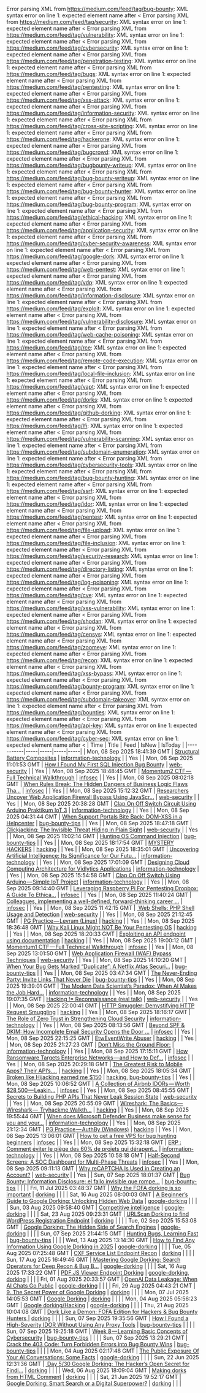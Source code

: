 Error parsing XML from https://medium.com/feed/tag/bug-bounty: XML syntax error on line 1: expected element name after <
Error parsing XML from https://medium.com/feed/tag/security: XML syntax error on line 1: expected element name after <
Error parsing XML from https://medium.com/feed/tag/vulnerability: XML syntax error on line 1: expected element name after <
Error parsing XML from https://medium.com/feed/tag/cybersecurity: XML syntax error on line 1: expected element name after <
Error parsing XML from https://medium.com/feed/tag/penetration-testing: XML syntax error on line 1: expected element name after <
Error parsing XML from https://medium.com/feed/tag/bugs: XML syntax error on line 1: expected element name after <
Error parsing XML from https://medium.com/feed/tag/pentesting: XML syntax error on line 1: expected element name after <
Error parsing XML from https://medium.com/feed/tag/xss-attack: XML syntax error on line 1: expected element name after <
Error parsing XML from https://medium.com/feed/tag/information-security: XML syntax error on line 1: expected element name after <
Error parsing XML from https://medium.com/feed/tag/cross-site-scripting: XML syntax error on line 1: expected element name after <
Error parsing XML from https://medium.com/feed/tag/hackerone: XML syntax error on line 1: expected element name after <
Error parsing XML from https://medium.com/feed/tag/bugcrowd: XML syntax error on line 1: expected element name after <
Error parsing XML from https://medium.com/feed/tag/bugbounty-writeup: XML syntax error on line 1: expected element name after <
Error parsing XML from https://medium.com/feed/tag/bug-bounty-writeup: XML syntax error on line 1: expected element name after <
Error parsing XML from https://medium.com/feed/tag/bug-bounty-hunter: XML syntax error on line 1: expected element name after <
Error parsing XML from https://medium.com/feed/tag/bug-bounty-program: XML syntax error on line 1: expected element name after <
Error parsing XML from https://medium.com/feed/tag/ethical-hacking: XML syntax error on line 1: expected element name after <
Error parsing XML from https://medium.com/feed/tag/application-security: XML syntax error on line 1: expected element name after <
Error parsing XML from https://medium.com/feed/tag/cyber-security-awareness: XML syntax error on line 1: expected element name after <
Error parsing XML from https://medium.com/feed/tag/google-dork: XML syntax error on line 1: expected element name after <
Error parsing XML from https://medium.com/feed/tag/web-pentest: XML syntax error on line 1: expected element name after <
Error parsing XML from https://medium.com/feed/tag/vdp: XML syntax error on line 1: expected element name after <
Error parsing XML from https://medium.com/feed/tag/information-disclosure: XML syntax error on line 1: expected element name after <
Error parsing XML from https://medium.com/feed/tag/exploit: XML syntax error on line 1: expected element name after <
Error parsing XML from https://medium.com/feed/tag/vulnerability-disclosure: XML syntax error on line 1: expected element name after <
Error parsing XML from https://medium.com/feed/tag/web-cache-poisoning: XML syntax error on line 1: expected element name after <
Error parsing XML from https://medium.com/feed/tag/rce: XML syntax error on line 1: expected element name after <
Error parsing XML from https://medium.com/feed/tag/remote-code-execution: XML syntax error on line 1: expected element name after <
Error parsing XML from https://medium.com/feed/tag/local-file-inclusion: XML syntax error on line 1: expected element name after <
Error parsing XML from https://medium.com/feed/tag/vapt: XML syntax error on line 1: expected element name after <
Error parsing XML from https://medium.com/feed/tag/dorks: XML syntax error on line 1: expected element name after <
Error parsing XML from https://medium.com/feed/tag/github-dorking: XML syntax error on line 1: expected element name after <
Error parsing XML from https://medium.com/feed/tag/lfi: XML syntax error on line 1: expected element name after <
Error parsing XML from https://medium.com/feed/tag/vulnerability-scanning: XML syntax error on line 1: expected element name after <
Error parsing XML from https://medium.com/feed/tag/subdomain-enumeration: XML syntax error on line 1: expected element name after <
Error parsing XML from https://medium.com/feed/tag/cybersecurity-tools: XML syntax error on line 1: expected element name after <
Error parsing XML from https://medium.com/feed/tag/bug-bounty-hunting: XML syntax error on line 1: expected element name after <
Error parsing XML from https://medium.com/feed/tag/ssrf: XML syntax error on line 1: expected element name after <
Error parsing XML from https://medium.com/feed/tag/idor: XML syntax error on line 1: expected element name after <
Error parsing XML from https://medium.com/feed/tag/pentest: XML syntax error on line 1: expected element name after <
Error parsing XML from https://medium.com/feed/tag/file-upload: XML syntax error on line 1: expected element name after <
Error parsing XML from https://medium.com/feed/tag/file-inclusion: XML syntax error on line 1: expected element name after <
Error parsing XML from https://medium.com/feed/tag/security-research: XML syntax error on line 1: expected element name after <
Error parsing XML from https://medium.com/feed/tag/directory-listing: XML syntax error on line 1: expected element name after <
Error parsing XML from https://medium.com/feed/tag/log-poisoning: XML syntax error on line 1: expected element name after <
Error parsing XML from https://medium.com/feed/tag/cve: XML syntax error on line 1: expected element name after <
Error parsing XML from https://medium.com/feed/tag/xss-vulnerability: XML syntax error on line 1: expected element name after <
Error parsing XML from https://medium.com/feed/tag/shodan: XML syntax error on line 1: expected element name after <
Error parsing XML from https://medium.com/feed/tag/censys: XML syntax error on line 1: expected element name after <
Error parsing XML from https://medium.com/feed/tag/zoomeye: XML syntax error on line 1: expected element name after <
Error parsing XML from https://medium.com/feed/tag/recon: XML syntax error on line 1: expected element name after <
Error parsing XML from https://medium.com/feed/tag/xss-bypass: XML syntax error on line 1: expected element name after <
Error parsing XML from https://medium.com/feed/tag/bounty-program: XML syntax error on line 1: expected element name after <
Error parsing XML from https://medium.com/feed/tag/subdomain-takeover: XML syntax error on line 1: expected element name after <
Error parsing XML from https://medium.com/feed/tag/bounties: XML syntax error on line 1: expected element name after <
Error parsing XML from https://medium.com/feed/tag/api-key: XML syntax error on line 1: expected element name after <
Error parsing XML from https://medium.com/feed/tag/cyber-sec: XML syntax error on line 1: expected element name after <
| Time | Title | Feed | IsNew | IsToday |
|-----------|-----|-----|-----|-----|
| Mon, 08 Sep 2025 18:41:39 GMT | [Structural Battery Composites](https://freedium.cfd/https://medium.com/p/483612fa1136) | [information-technology](https://medium.com/feed/tag/information-technology) |  | Yes |
| Mon, 08 Sep 2025 11:01:53 GMT | [How I Found My First SQL Injection Bug Bounty](https://freedium.cfd/https://medium.com/p/a6ac6e1add39) | [web-security](https://medium.com/feed/tag/web-security) |  | Yes |
| Mon, 08 Sep 2025 18:48:45 GMT | [Momentum2 CTF — Full Technical Walkthrough](https://freedium.cfd/https://medium.com/p/af4c114c9de3) | [infosec](https://medium.com/feed/tag/infosec) |  | Yes |
| Mon, 08 Sep 2025 08:02:18 GMT | [ When Rules Break: The Hidden Dangers of Business Logic Flaws Tha...](https://freedium.cfd/https://medium.com/p/d43732a9b234) | [infosec](https://medium.com/feed/tag/infosec) |  | Yes |
| Mon, 08 Sep 2025 15:12:32 GMT | [Researchers Uncover Web Application Firewall Bypass Using JavaScr...](https://freedium.cfd/https://medium.com/p/21da1f370ba5) | [web-security](https://medium.com/feed/tag/web-security) |  | Yes |
| Mon, 08 Sep 2025 20:38:28 GMT | [Clap On Off Switch Circuit Using Arduino Praktikum IoT 3](https://freedium.cfd/https://medium.com/p/6a57e5094135) | [information-technology](https://medium.com/feed/tag/information-technology) |  | Yes |
| Mon, 08 Sep 2025 04:31:44 GMT | [When Support Portals Bite Back: DOM-XSS in a Helpcenter](https://freedium.cfd/https://medium.com/p/4ac7e154ce4e) | [bug-bounty-tips](https://medium.com/feed/tag/bug-bounty-tips) |  | Yes |
| Mon, 08 Sep 2025 18:47:18 GMT | [Clickjacking: The Invisible Threat Hiding in Plain Sight](https://freedium.cfd/https://medium.com/p/bb9e18a014c6) | [web-security](https://medium.com/feed/tag/web-security) |  | Yes |
| Mon, 08 Sep 2025 11:02:14 GMT | [Hunting OS Command Injection](https://freedium.cfd/https://medium.com/p/039dbb284c7d) | [bug-bounty-tips](https://medium.com/feed/tag/bug-bounty-tips) |  | Yes |
| Mon, 08 Sep 2025 18:17:54 GMT | [MYSTERY HACKERS](https://freedium.cfd/https://medium.com/p/5468ba2ec103) | [hacking](https://medium.com/feed/tag/hacking) |  | Yes |
| Mon, 08 Sep 2025 18:35:01 GMT | [Uncovering Artificial Intelligence: Its Significance for Our Futu...](https://freedium.cfd/https://medium.com/p/5053f02324db) | [information-technology](https://medium.com/feed/tag/information-technology) |  | Yes |
| Mon, 08 Sep 2025 17:01:09 GMT | [Designing Cloud Computing Architecture for Vidlytics Applications](https://freedium.cfd/https://medium.com/p/a01552fbbe90) | [information-technology](https://medium.com/feed/tag/information-technology) |  | Yes |
| Mon, 08 Sep 2025 15:54:58 GMT | [Clap On Off Switch Using Arduino — Simple IoT Project](https://freedium.cfd/https://medium.com/p/65a00a617678) | [information-technology](https://medium.com/feed/tag/information-technology) |  | Yes |
| Mon, 08 Sep 2025 09:14:40 GMT | [Leveraging Raspberry Pi For Pentesting Dropbox: A Guide To Ethica...](https://freedium.cfd/https://medium.com/p/5369d773fd2f) | [infosec](https://medium.com/feed/tag/infosec) |  | Yes |
| Mon, 08 Sep 2025 11:40:24 GMT | [Colleagues, implementing a well-defined, forward-thinking career ...](https://freedium.cfd/https://medium.com/p/e2cc7d993f45) | [infosec](https://medium.com/feed/tag/infosec) |  | Yes |
| Mon, 08 Sep 2025 11:42:15 GMT | [️ Web Shells: PHP Shell Usage and Detection](https://freedium.cfd/https://medium.com/p/3388b9532c63) | [web-security](https://medium.com/feed/tag/web-security) |  | Yes |
| Mon, 08 Sep 2025 21:12:45 GMT | [PG Practice — Levram (Linux)](https://freedium.cfd/https://medium.com/p/550ddf41c414) | [hacking](https://medium.com/feed/tag/hacking) |  | Yes |
| Mon, 08 Sep 2025 18:36:48 GMT | [Why Kali Linux Might NOT Be Your Pentesting OS](https://freedium.cfd/https://medium.com/p/ca5608fe75a1) | [hacking](https://medium.com/feed/tag/hacking) |  | Yes |
| Mon, 08 Sep 2025 18:20:33 GMT | [Exploiting an API endpoint using documentation](https://freedium.cfd/https://medium.com/p/28b47d348270) | [hacking](https://medium.com/feed/tag/hacking) |  | Yes |
| Mon, 08 Sep 2025 19:00:12 GMT | [Momentum1 CTF — Full Technical Walkthrough](https://freedium.cfd/https://medium.com/p/c770f8848665) | [infosec](https://medium.com/feed/tag/infosec) |  | Yes |
| Mon, 08 Sep 2025 13:01:50 GMT | [ Web Application Firewall (WAF) Bypass Techniques](https://freedium.cfd/https://medium.com/p/3f5585fc810b) | [web-security](https://medium.com/feed/tag/web-security) |  | Yes |
| Mon, 08 Sep 2025 14:10:20 GMT | [When Your Bug Gets Marked “Duplicate”: A Netflix Atlas Securi...](https://freedium.cfd/https://medium.com/p/eae25a5f4f35) | [bug-bounty-tips](https://medium.com/feed/tag/bug-bounty-tips) |  | Yes |
| Mon, 08 Sep 2025 03:47:34 GMT | [The Never-Ending Party: Invite Links That Never Die](https://freedium.cfd/https://medium.com/p/a6b000901477) | [bug-bounty-tips](https://medium.com/feed/tag/bug-bounty-tips) |  | Yes |
| Mon, 08 Sep 2025 19:39:01 GMT | [The Modern Data Scientist’s Paradox: When AI Makes the Job Hard...](https://freedium.cfd/https://medium.com/p/e510d0eec37b) | [information-technology](https://medium.com/feed/tag/information-technology) |  | Yes |
| Mon, 08 Sep 2025 19:07:35 GMT | [Hacking != Reconnaissance (real talk)](https://freedium.cfd/https://medium.com/p/1ec1443e9aaf) | [web-security](https://medium.com/feed/tag/web-security) |  | Yes |
| Mon, 08 Sep 2025 22:00:41 GMT | [HTTP Smuggler: Demystifying HTTP Request Smuggling](https://freedium.cfd/https://medium.com/p/7daf32e89047) | [hacking](https://medium.com/feed/tag/hacking) |  | Yes |
| Mon, 08 Sep 2025 18:16:17 GMT | [The Role of Zero Trust in Strengthening Cloud Security](https://freedium.cfd/https://medium.com/p/8c3e8e7f08c4) | [information-technology](https://medium.com/feed/tag/information-technology) |  | Yes |
| Mon, 08 Sep 2025 08:13:56 GMT | [ Beyond SPF & DKIM: How Incomplete Email Security Opens the Door ...](https://freedium.cfd/https://medium.com/p/6fa9aa218eb2) | [infosec](https://medium.com/feed/tag/infosec) |  | Yes |
| Mon, 08 Sep 2025 22:15:25 GMT | [EtwEventWrite Abuser](https://freedium.cfd/https://medium.com/p/f653c79005da) | [hacking](https://medium.com/feed/tag/hacking) |  | Yes |
| Mon, 08 Sep 2025 21:27:23 GMT | [Don’t Miss the Ground Floor:](https://freedium.cfd/https://medium.com/p/dbd1912455cb) | [information-technology](https://medium.com/feed/tag/information-technology) |  | Yes |
| Mon, 08 Sep 2025 17:15:11 GMT | [How Ransomware Targets Enterprise Networks — and How to Def...](https://freedium.cfd/https://medium.com/p/77f7cd459daf) | [infosec](https://medium.com/feed/tag/infosec) |  | Yes |
| Mon, 08 Sep 2025 20:29:18 GMT | [The Greatest Risk to Mobile Apps? Their API’s….](https://freedium.cfd/https://medium.com/p/9724a791bc8a) | [hacking](https://medium.com/feed/tag/hacking) |  | Yes |
| Mon, 08 Sep 2025 18:05:34 GMT | [Broken like Hijacking earned me $150](https://freedium.cfd/https://medium.com/p/d67fc0571582) | [hacking](https://medium.com/feed/tag/hacking), [bug-bounty-tips](https://medium.com/feed/tag/bug-bounty-tips) |  | Yes |
| Mon, 08 Sep 2025 10:06:52 GMT | [A Collection of Airbnb IDORs — Worth $28,500 — Leakin...](https://freedium.cfd/https://medium.com/p/b4ef85d45c8f) | [infosec](https://medium.com/feed/tag/infosec) |  | Yes |
| Mon, 08 Sep 2025 08:45:55 GMT | [Secrets to Building PHP APIs That Never Leak Session State](https://freedium.cfd/https://medium.com/p/e1e793732b99) | [web-security](https://medium.com/feed/tag/web-security) |  | Yes |
| Mon, 08 Sep 2025 20:55:09 GMT | [Wireshark: The Basics — Wireshark —  Tryhackme Walkth...](https://freedium.cfd/https://medium.com/p/2f5497b14060) | [hacking](https://medium.com/feed/tag/hacking) |  | Yes |
| Mon, 08 Sep 2025 19:55:44 GMT | [When does Microsoft Defender Business make sense for you and your...](https://freedium.cfd/https://medium.com/p/37e2f2e9fc5a) | [information-technology](https://medium.com/feed/tag/information-technology) |  | Yes |
| Mon, 08 Sep 2025 21:12:34 GMT | [PG Practice — AuthBy (Windows)](https://freedium.cfd/https://medium.com/p/537ea99fa136) | [hacking](https://medium.com/feed/tag/hacking) |  | Yes |
| Mon, 08 Sep 2025 13:06:01 GMT | [How to get a free VPS for bug hunting beginners](https://freedium.cfd/https://medium.com/p/d55080816470) | [infosec](https://medium.com/feed/tag/infosec) |  | Yes |
| Mon, 08 Sep 2025 15:32:18 GMT | [ERP : Comment éviter le piège des 60% de projets qui dérapent...](https://freedium.cfd/https://medium.com/p/d8b00239cf7f) | [information-technology](https://medium.com/feed/tag/information-technology) |  | Yes |
| Mon, 08 Sep 2025 10:58:18 GMT | [Half-Second Screens: A SOC Dashboard for Multi-Phase Threats](https://freedium.cfd/https://medium.com/p/67c3c98a0440) | [infosec](https://medium.com/feed/tag/infosec) |  | Yes |
| Mon, 08 Sep 2025 09:11:13 GMT | [Why reCAPTCHA Is Used in Creating an Account?](https://freedium.cfd/https://medium.com/p/72cf4cf9a1d8) | [web-security](https://medium.com/feed/tag/web-security) |  | Yes |
| Sun, 07 Sep 2025 18:01:37 GMT | [ Bug Bounty: Information Disclosure: el fallo invisible que rompe...](https://freedium.cfd/https://medium.com/p/7ac62023ac1c) | [bug-bounty-tips](https://medium.com/feed/tag/bug-bounty-tips) |  |  |
| Fri, 11 Jul 2025 03:48:37 GMT | [Why the FOFA dorking is so important](https://freedium.cfd/https://medium.com/p/cdfc510ac976) | [dorking](https://medium.com/feed/tag/dorking) |  |  |
| Sat, 16 Aug 2025 08:00:03 GMT | [A Beginner’s Guide to Google Dorking: Unlocking Hidden Web Data](https://freedium.cfd/https://medium.com/p/57ef6e0325ca) | [google-dorking](https://medium.com/feed/tag/google-dorking) |  |  |
| Sun, 03 Aug 2025 09:58:40 GMT | [Competitive intelligence](https://freedium.cfd/https://medium.com/p/63986c6f9aaa) | [google-dorking](https://medium.com/feed/tag/google-dorking) |  |  |
| Sat, 23 Aug 2025 09:23:31 GMT | [URLScan Dorking to find WordPress Registration Endpoint](https://freedium.cfd/https://medium.com/p/f005884786d0) | [dorking](https://medium.com/feed/tag/dorking) |  |  |
| Tue, 02 Sep 2025 15:53:08 GMT | [ Google Dorking: The Hidden Side of Search Engines](https://freedium.cfd/https://medium.com/p/75d8d1153d17) | [google-dorking](https://medium.com/feed/tag/google-dorking) |  |  |
| Sun, 07 Sep 2025 21:44:15 GMT | [Hunting Bugs, Learning Fast](https://freedium.cfd/https://medium.com/p/484feb15d4d3) | [bug-bounty-tips](https://medium.com/feed/tag/bug-bounty-tips) |  |  |
| Wed, 13 Aug 2025 13:14:30 GMT | [How to Find Any Information Using Google Dorking in 2025](https://freedium.cfd/https://medium.com/p/3e98faaa49f2) | [google-dorking](https://medium.com/feed/tag/google-dorking) |  |  |
| Tue, 05 Aug 2025 07:25:48 GMT | [CXF Service List Endpoint Recon](https://freedium.cfd/https://medium.com/p/de898ff3b03a) | [dorking](https://medium.com/feed/tag/dorking) |  |  |
| Sun, 17 Aug 2025 16:49:46 GMT | [Mastering Google Dorking: Search Operators for Deep Recon & Bug B...](https://freedium.cfd/https://medium.com/p/d399963db955) | [google-dorking](https://medium.com/feed/tag/google-dorking) |  |  |
| Sat, 16 Aug 2025 17:33:22 GMT | [PDF.JS Viewer Endpoint Dorking](https://freedium.cfd/https://medium.com/p/03e3a68e0acf) | [google-dorking](https://medium.com/feed/tag/google-dorking), [dorking](https://medium.com/feed/tag/dorking) |  |  |
| Fri, 01 Aug 2025 20:33:57 GMT | [OpenAI Data Leakage: When AI Chats Go Public](https://freedium.cfd/https://medium.com/p/d3e07c680a10) | [google-dorking](https://medium.com/feed/tag/google-dorking) |  |  |
| Fri, 29 Aug 2025 04:43:21 GMT | [9. The Secret Power of Google Dorking](https://freedium.cfd/https://medium.com/p/736325566220) | [dorking](https://medium.com/feed/tag/dorking) |  |  |
| Mon, 07 Jul 2025 14:05:53 GMT | [Google Dorking](https://freedium.cfd/https://medium.com/p/435f81cbf592) | [dorking](https://medium.com/feed/tag/dorking) |  |  |
| Mon, 04 Aug 2025 05:56:23 GMT | [Google dorking/Hacking](https://freedium.cfd/https://medium.com/p/b4251a8b7a8f) | [google-dorking](https://medium.com/feed/tag/google-dorking) |  |  |
| Thu, 21 Aug 2025 10:04:08 GMT | [Dork Like a Demon: FOFA Edition for Hackers & Bug Bounty Hunters ](https://freedium.cfd/https://medium.com/p/a81f154d51d5) | [dorking](https://medium.com/feed/tag/dorking) |  |  |
| Sun, 07 Sep 2025 19:35:56 GMT | [How I Found a High-Severity IDOR Without Using Any Proxy Tools](https://freedium.cfd/https://medium.com/p/8a6d2d09efc7) | [bug-bounty-tips](https://medium.com/feed/tag/bug-bounty-tips) |  |  |
| Sun, 07 Sep 2025 19:25:18 GMT | [Week 8 — Learning Basic Concepts of Cybersecurity](https://freedium.cfd/https://medium.com/p/77c6e4d588c5) | [bug-bounty-tips](https://medium.com/feed/tag/bug-bounty-tips) |  |  |
| Sun, 07 Sep 2025 13:29:21 GMT | [Crack the 403 Code: Turn Forbidden Errors into Bug Bounty Wins](https://freedium.cfd/https://medium.com/p/1f5efe98b987) | [bug-bounty-tips](https://medium.com/feed/tag/bug-bounty-tips) |  |  |
| Mon, 04 Aug 2025 02:17:48 GMT | [The Public Exposure Of Your AI Conversations: Some Facts](https://freedium.cfd/https://medium.com/p/03ca20c1ba53) | [google-dorking](https://medium.com/feed/tag/google-dorking) |  |  |
| Sun, 22 Jun 2025 12:31:36 GMT | [️ Day 5/30 Google Dorking: The Hacker’s Open Secret for Findi...](https://freedium.cfd/https://medium.com/p/f6d11d586884) | [dorking](https://medium.com/feed/tag/dorking) |  |  |
| Wed, 06 Aug 2025 18:09:04 GMT | [Making dorks from HTML Comment](https://freedium.cfd/https://medium.com/p/b4794b54d596) | [dorking](https://medium.com/feed/tag/dorking) |  |  |
| Sat, 21 Jun 2025 19:52:17 GMT | [ Google Dorking: Smart Search or a Digital Superpower?](https://freedium.cfd/https://medium.com/p/8ecefd692d0b) | [dorking](https://medium.com/feed/tag/dorking) |  |  |
